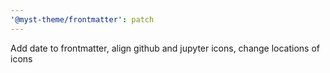 ```yaml
---
'@myst-theme/frontmatter': patch
---
```


Add date to frontmatter, align github and jupyter icons, change locations of icons
